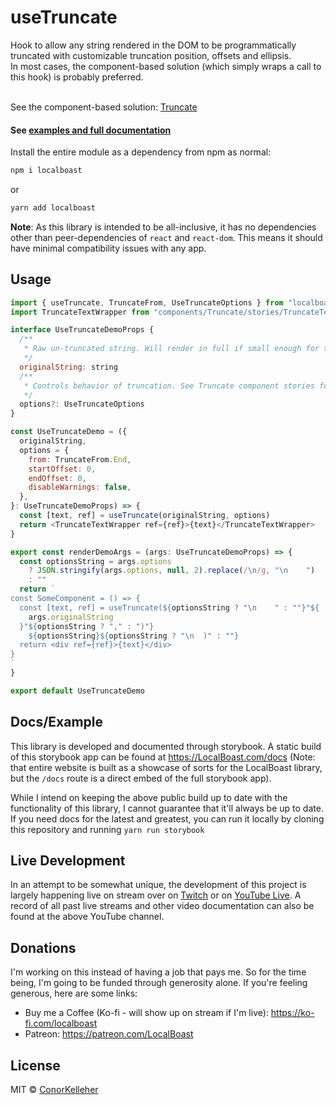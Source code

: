 <!--- Autogenerated Readme. Do not edit. Edit the templates or config files instead. --->
<h1>useTruncate</h1>
Hook to allow any string rendered in the DOM to be programmatically truncated  with customizable truncation position, offsets and ellipsis.<br>
In most cases, the component-based solution (which simply wraps a call to this hook) is probably preferred.
<br><br>

See the component-based solution: [Truncate](https://github.com/conorkelleher/localboast/tree/main/src/components/Truncate)<br><h4>See [examples and full documentation](https://localboast.com/docs?path=/docs/hooks-usetruncate--docs)</h4>

Install the entire module as a dependency from npm as normal:

```bash
npm i localboast
```

or

```bash
yarn add localboast
```

**Note**: As this library is intended to be all-inclusive, it has no dependencies other than peer-dependencies of `react` and `react-dom`. This means it should have minimal compatibility issues with any app.

## Usage

```javascript
import { useTruncate, TruncateFrom, UseTruncateOptions } from "localboast"
import TruncateTextWrapper from "components/Truncate/stories/TruncateTextWrapper"

interface UseTruncateDemoProps {
  /**
   * Raw un-truncated string. Will render in full if small enough for the container. Will be truncated otherwise
   */
  originalString: string
  /**
   * Controls behavior of truncation. See Truncate component stories for descriptions of each option
   */
  options?: UseTruncateOptions
}

const UseTruncateDemo = ({
  originalString,
  options = {
    from: TruncateFrom.End,
    startOffset: 0,
    endOffset: 0,
    disableWarnings: false,
  },
}: UseTruncateDemoProps) => {
  const [text, ref] = useTruncate(originalString, options)
  return <TruncateTextWrapper ref={ref}>{text}</TruncateTextWrapper>
}

export const renderDemoArgs = (args: UseTruncateDemoProps) => {
  const optionsString = args.options
    ? JSON.stringify(args.options, null, 2).replace(/\n/g, "\n    ")
    : ""
  return `
const SomeComponent = () => {
  const [text, ref] = useTruncate(${optionsString ? "\n    " : ""}"${
    args.originalString
  }"${optionsString ? "," : ")"}
    ${optionsString}${optionsString ? "\n  )" : ""}
  return <div ref={ref}>{text}</div>
}
`
}

export default UseTruncateDemo

```
## Docs/Example

This library is developed and documented through storybook.
A static build of this storybook app can be found at https://LocalBoast.com/docs
(Note: that entire website is built as a showcase of sorts for the LocalBoast library, but the `/docs` route is a direct embed of the full storybook app).

While I intend on keeping the above public build up to date with the functionality of this library, I cannot guarantee that it'll always be up to date. If you need docs for the latest and greatest, you can run it locally by cloning this repository and running `yarn run storybook`

## Live Development

In an attempt to be somewhat unique, the development of this project is largely happening live on stream over on [Twitch](https://twitch.tv/localboast1) or on [YouTube Live](http://youtube.com/channel/UCt-IaL4qQsOU6_rbS7zky1Q/live). A record of all past live streams and other video documentation can also be found at the above YouTube channel.

## Donations

I'm working on this instead of having a job that pays me. So for the time being, I'm going to be funded through generosity alone. If you're feeling generous, here are some links:

- Buy me a Coffee (Ko-fi - will show up on stream if I'm live): https://ko-fi.com/localboast
- Patreon: https://patreon.com/LocalBoast

## License

MIT © [ConorKelleher](https://github/com/ConorKelleher)
